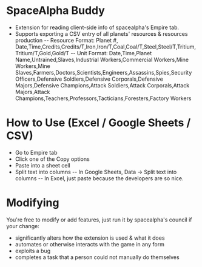 # SpaceAlpha Buddy
- Extension for reading client-side info of spacealpha's Empire tab.
- Supports exporting a CSV entry of all planets' resources & resources production
-- Resource Format: 
    Planet #, Date,Time,Credits,Credits/T,Iron,Iron/T,Coal,Coal/T,Steel,Steel/T,Tritium,Tritium/T,Gold,Gold/T
-- Unit Format: 
    Date,Time,Planet Name,Untrained,Slaves,Industrial Workers,Commercial Workers,Mine Workers,Mine Slaves,Farmers,Doctors,Scientists,Engineers,Assassins,Spies,Security Officers,Defensive Soldiers,Defensive Corporals,Defensive Majors,Defensive Champions,Attack Soldiers,Attack Corporals,Attack Majors,Attack Champions,Teachers,Professors,Tacticians,Foresters,Factory Workers

# How to Use (Excel / Google Sheets / CSV)
- Go to Empire tab
- Click one of the Copy options
- Paste into a sheet cell
- Split text into columns
-- In Google Sheets, Data -> Split text into columns
-- In Excel, just paste because the developers are so nice.

# Modifying
You're free to modify or add features, just run it by spacealpha's council if your change:
- significantly alters how the extension is used & what it does
- automates or otherwise interacts with the game in any form
- exploits a bug
- completes a task that a person could not manually do themselves
